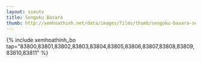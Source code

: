 ```yaml
---
layout: sieutv
title: Sengoku Basara
thumb: http://xemhoathinh.net/data/images/films/thumb/sengoku-basara-sengoku-basara-2012.jpg
---
```

{% include xemhoathinh_bo tap="83800,83801,83802,83803,83804,83805,83806,83807,83808,83809,83810,83811" %} 
